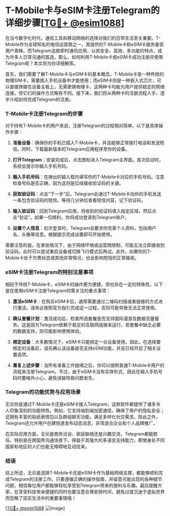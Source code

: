 # T-Mobile卡与eSIM卡注册Telegram的详细步骤[[TG💪+ @esim1088](https://t.me/s/esim1088)]

在当今数字化时代，通信工具和移动网络的选择对我们的日常生活至关重要。T-Mobile作为全球知名的电信运营商之一，其提供的T-Mobile卡和eSIM卡服务备受用户青睐。而Telegram这款即时通讯应用，以其安全、高效、多功能的特点，成为许多人日常沟通的首选。那么，如何利用T-Mobile卡或eSIM卡成功注册并使用Telegram呢？本文将为你详细解答。

首先，我们需要了解T-Mobile卡与eSIM卡的基本概念。T-Mobile卡是一种传统的物理SIM卡，需要插入手机设备中才能使用；而eSIM卡则是一种嵌入式芯片，可以直接焊接在设备主板上，无需更换物理卡。这两种卡均能为用户提供稳定的网络连接，但它们的操作方式略有不同。接下来，我们将从两种卡的注册流程入手，逐步介绍如何完成Telegram的注册。

### T-Mobile卡注册Telegram的步骤

对于持有T-Mobile卡的用户来说，注册Telegram的过程相对简单。以下是具体操作步骤：

1. **准备设备**：确保你的手机已插入T-Mobile卡，并且能够正常拨打电话和发送短信。同时，下载最新版本的Telegram应用程序至你的设备。
   
2. **打开Telegram**：安装完成后，点击图标进入Telegram主界面。首次启动时，系统会提示你输入手机号码。

3. **输入手机号码**：在弹出的输入框内填写你的T-Mobile卡对应的手机号码。注意检查号码是否正确，因为这将是后续接收验证码的关键。

4. **获取验证码**：点击“下一步”后，Telegram会通过T-Mobile卡向你的手机发送一条包含验证码的短信。等待几分钟后查看短信内容，记下验证码。

5. **输入验证码**：回到Telegram应用，将收到的验证码填入指定区域，然后点击“验证”。如果一切顺利，你将成功登录到Telegram账户。

6. **设置个人信息**：初次登录时，Telegram会要求你完善个人资料，包括用户名、头像等信息。根据提示完成设置即可开始使用。

需要注意的是，在某些情况下，由于网络环境或运营商限制，可能无法立即接收到验证码。此时可以尝试重启设备或切换飞行模式后再试。此外，如果你的T-Mobile卡处于欠费状态或其他异常情况，也会影响短信的正常接收。

### eSIM卡注册Telegram的特别注意事项

相较于传统T-Mobile卡，eSIM卡的操作更为便捷，但也存在一定的特殊性。以下是在使用eSIM卡注册Telegram时需关注的重点事项：

1. **激活eSIM卡**：在购买eSIM卡后，通常需要通过二维码扫描或者链接的方式进行激活。请务必按照官方指引完成这一过程，否则可能导致无法正常使用。

2. **确认套餐计划**：激活成功后，检查所选套餐是否支持国际漫游及数据流量服务。这是因为Telegram依赖于稳定的互联网连接来运行，若套餐中缺乏必要的数据支持，则可能影响使用体验。

3. **绑定设备**：大多数情况下，eSIM卡只能绑定一台设备使用。因此，在选择要绑定的设备前，请先确认该设备是否支持eSIM功能，并且已经开启了相关设置选项。

4. **重复上述步骤**：当所有准备工作就绪之后，你可以按照普通T-Mobile卡用户的流程来注册Telegram。不过，由于eSIM卡没有实体形式，因此在输入手机号码时要格外小心，避免误输导致问题发生。

### Telegram的功能优势与应用场景

无论你是通过T-Mobile卡还是eSIM卡接入Telegram，这款软件都提供了诸多令人印象深刻的功能特性。例如，它支持端到端加密通信，确保了用户的隐私安全；还拥有丰富的贴纸表情包以及群组聊天功能，满足多样化社交需求。除此之外，Telegram还允许用户创建频道发布动态消息，非常适合企业和个人品牌推广。

在实际应用方面，无论是商务洽谈、家庭联络还是兴趣交流，Telegram都能胜任。特别是在跨国界沟通场景下，得益于其强大的多语言支持能力，即使身处不同国家和地区的人们也能无障碍地互动往来。

### 结语

综上所述，无论是选择T-Mobile卡还是eSIM卡作为基础网络支撑，都能够顺利完成Telegram的注册工作。只要遵循正确的操作指南，并留意可能出现的各种细节问题，相信每位用户都能够轻松享受到Telegram带来的便利与乐趣。最后提醒大家，在享受科技带来便捷的同时也要注意合理安排时间，避免过度沉迷于虚拟世界而忽略了现实生活中的重要事情哦！

[[TG💪+ @esim1088](https://t.me/s/esim1088) ![Image](https://i.postimg.cc/4NQfJmqS/Snipaste-2025-05-13-00-14-12.png)]